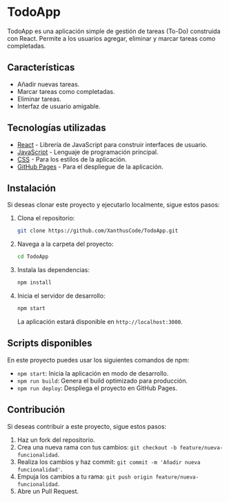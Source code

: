 # TodoApp

TodoApp es una aplicación simple de gestión de tareas (To-Do) construida con React. Permite a los usuarios agregar, eliminar y marcar tareas como completadas.

## Características

- Añadir nuevas tareas.
- Marcar tareas como completadas.
- Eliminar tareas.
- Interfaz de usuario amigable.

## Tecnologías utilizadas

- [React](https://reactjs.org/) - Librería de JavaScript para construir interfaces de usuario.
- [JavaScript](https://developer.mozilla.org/en-US/docs/Web/JavaScript) - Lenguaje de programación principal.
- [CSS](https://developer.mozilla.org/en-US/docs/Web/CSS) - Para los estilos de la aplicación.
- [GitHub Pages](https://pages.github.com/) - Para el despliegue de la aplicación.

## Instalación

Si deseas clonar este proyecto y ejecutarlo localmente, sigue estos pasos:

1. Clona el repositorio:

   ```bash
   git clone https://github.com/XanthusCode/TodoApp.git
   ```

2. Navega a la carpeta del proyecto:

   ```bash
   cd TodoApp
   ```

3. Instala las dependencias:

   ```bash
   npm install
   ```

4. Inicia el servidor de desarrollo:

   ```bash
   npm start
   ```

   La aplicación estará disponible en `http://localhost:3000`.



## Scripts disponibles

En este proyecto puedes usar los siguientes comandos de npm:

- `npm start`: Inicia la aplicación en modo de desarrollo.
- `npm run build`: Genera el build optimizado para producción.
- `npm run deploy`: Despliega el proyecto en GitHub Pages.

## Contribución

Si deseas contribuir a este proyecto, sigue estos pasos:

1. Haz un fork del repositorio.
2. Crea una nueva rama con tus cambios: `git checkout -b feature/nueva-funcionalidad`.
3. Realiza los cambios y haz commit: `git commit -m 'Añadir nueva funcionalidad'`.
4. Empuja los cambios a tu rama: `git push origin feature/nueva-funcionalidad`.
5. Abre un Pull Request.
